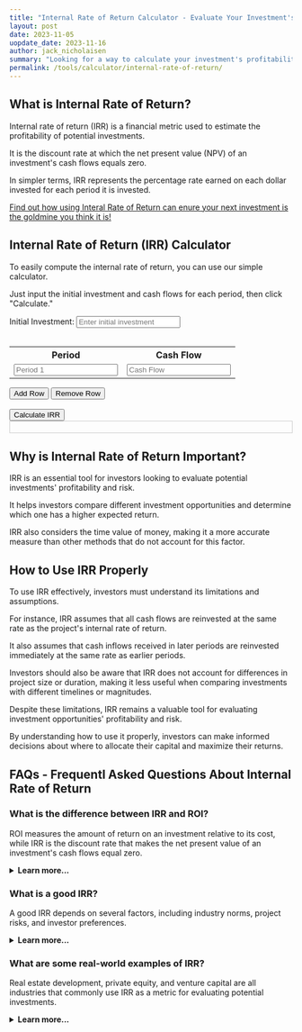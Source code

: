 ```yaml
---
title: "Internal Rate of Return Calculator - Evaluate Your Investment's Profitability"
layout: post
date: 2023-11-05
uopdate_date: 2023-11-16
author: jack_nicholaisen
summary: "Looking for a way to calculate your investment's profitability? Our Internal Rate of Return Calculator is just what you need!" 
permalink: /tools/calculator/internal-rate-of-return/
---
```


## What is Internal Rate of Return?

Internal rate of return (IRR) is a financial metric used to estimate the profitability of potential investments.

It is the discount rate at which the net present value (NPV) of an investment's cash flows equals zero. 

In simpler terms, IRR represents the percentage rate earned on each dollar invested for each period it is invested.

<a href="/time-value-of-money/internal-rate-of-return/" target="_blank">Find out how using Interal Rate of Return can enure your next investment is the goldmine you think it is!</a>

## Internal Rate of Return (IRR) Calculator

To easily compute the internal rate of return, you can use our simple calculator. 

Just input the initial investment and cash flows for each period, then click "Calculate."

<style>
    #results {
      text-align: center;
      border: 1px solid #ccc;
      padding: 10px;
    }
</style>
<body>
    <label for="initialInvestment">Initial Investment:</label>
    <input type="number" id="initialInvestment" placeholder="Enter initial investment"><br><br>
    <table id="cashFlowTable">
      <tr>
        <th>Period</th>
        <th>Cash Flow</th>
      </tr>
      <tr>
        <td><input type="number" class="period" placeholder="Period 1"></td>
        <td><input type="number" class="cashFlow" placeholder="Cash Flow"></td>
      </tr>
    </table>
    <button onclick="addRow()">Add Row</button>
    <button onclick="removeRow()">Remove Row</button><br><br>
    <button onclick="calculateIRR()">Calculate IRR</button>

  <div id="results"></div>

<script>
    function addRow() {
      const table = document.getElementById('cashFlowTable');
      const rowCount = table.rows.length;
      const row = table.insertRow(rowCount);
      const periodCell = row.insertCell(0);
      const cashFlowCell = row.insertCell(1);

      periodCell.innerHTML = `<input type="number" class="period" placeholder="Period ${rowCount}">`;
      cashFlowCell.innerHTML = '<input type="number" class="cashFlow" placeholder="Cash Flow">';
    }

    function removeRow() {
      const table = document.getElementById('cashFlowTable');
      const rowCount = table.rows.length;
      if (rowCount > 2) {
        table.deleteRow(rowCount - 1);
      }
    }

    function calculateIRR() {
      const initialInvestment = parseFloat(document.getElementById('initialInvestment').value);
      const cashFlows = [];
      const periods = document.getElementsByClassName('period');
      const cashFlowInputs = document.getElementsByClassName('cashFlow');

      for (let i = 0; i < cashFlowInputs.length; i++) {
        const period = parseInt(periods[i].value);
        const cashFlow = parseFloat(cashFlowInputs[i].value);
        cashFlows.push({ period, cashFlow });
      }

      const cashFlowsValues = cashFlows.map(cashFlow => cashFlow.cashFlow);
      cashFlowsValues.unshift(-initialInvestment);

      const irr = Math.round(100 * IRR(cashFlowsValues)) + '%';
      
      const resultsDiv = document.getElementById('results');
      resultsDiv.innerHTML = `<h3>Internal Rate of Return (IRR): ${irr}</h3>`;
    }

    // IRR calculation function using Newton's method
    function IRR(cashFlows) {
      const tolerance = 0.00001;
      const maxIterations = 1000;

      let guess = 0.1;
      let iteration = 0;

      do {
        iteration++;
        const nextValue = NPV(cashFlows, guess);
        const derivative = derivativeNPV(cashFlows, guess);
        guess = guess - (nextValue / derivative);

        if (Math.abs(nextValue) < tolerance) {
          return guess;
        }
      } while (iteration < maxIterations);

      return NaN;
    }

    function NPV(cashFlows, rate) {
      let npv = 0;
      for (let t = 0; t < cashFlows.length; t++) {
        npv += cashFlows[t] / Math.pow((1 + rate), t);
      }
      return npv;
    }

    function derivativeNPV(cashFlows, rate) {
      let derivative = 0;
      for (let t = 1; t < cashFlows.length; t++) {
        derivative += -t * cashFlows[t] / Math.pow((1 + rate), t + 1);
      }
      return derivative;
    }
</script>
</body>

## Why is Internal Rate of Return Important?

IRR is an essential tool for investors looking to evaluate potential investments' profitability and risk. 

It helps investors compare different investment opportunities and determine which one has a higher expected return. 

IRR also considers the time value of money, making it a more accurate measure than other methods that do not account for this factor.

## How to Use IRR Properly

To use IRR effectively, investors must understand its limitations and assumptions. 

For instance, IRR assumes that all cash flows are reinvested at the same rate as the project's internal rate of return. 

It also assumes that cash inflows received in later periods are reinvested immediately at the same rate as earlier periods.

Investors should also be aware that IRR does not account for differences in project size or duration, making it less useful when comparing investments with different timelines or magnitudes.

Despite these limitations, IRR remains a valuable tool for evaluating investment opportunities' profitability and risk. 

By understanding how to use it properly, investors can make informed decisions about where to allocate their capital and maximize their returns.

## FAQs - Frequentl Asked Questions About Internal Rate of Return

<h3>What is the difference between IRR and ROI?</h3>
<p>ROI measures the amount of return on an investment relative to its cost, while IRR is the discount rate that makes the net present value of an investment's cash flows equal zero.</p>
<details>
<summary><b>Learn more...</b></summary>
<br>
<p>Return on investment (ROI) and internal rate of return (IRR) are both metrics used to evaluate the profitability of potential investments.</p>
<p>However, they differ in several key ways. ROI measures the amount of return on an investment relative to its cost, expressed as a percentage.</p>
<p>It does not consider the time value of money or take into account the duration of an investment.</p>
<p>On the other hand, IRR is a more comprehensive metric that accounts for both the magnitude and timing of an investment's cash flows.</p>
<p>It calculates the discount rate at which all future cash inflows from an investment are equal to its initial cost.</p>
<p>While ROI is a useful metric for assessing short-term profitability, IRR provides a more accurate measure of long-term value creation.</p>
</details>

<h3>What is a good IRR?</h3>
<p>A good IRR depends on several factors, including industry norms, project risks, and investor preferences.</p>
<details>
<summary><b>Learn more...</b></summary>
<br>
<p>There is no one-size-fits-all answer to what constitutes a "good" internal rate of return (IRR).</p>
<p>The ideal IRR varies depending on industry norms, project risks, and investor preferences.</p>
<p>For instance, some industries may have higher average IRRs than others due to factors like technological innovation or market volatility.</p>
<p>Additionally, projects with higher risks may require higher IRRs to justify the investment.</p>
<p>Finally, investors' preferences and risk tolerance also play a role in determining what constitutes a good IRR.</p> 
<p>While some may be comfortable with lower returns in exchange for greater certainty, others may prioritize maximizing returns even if it means taking on more risk.</p>
</details>

<h3>What are some real-world examples of IRR?</h3>
<p>Real estate development, private equity, and venture capital are all industries that commonly use IRR as a metric for evaluating potential investments.</p>
<details>
<summary><b>Learn more...</b></summary>
<br>
<p>Internal rate of return (IRR) is a widely used metric in many industries, including real estate development, private equity, and venture capital.</p>
<p>In real estate development, developers use IRR to evaluate the profitability of potential projects by comparing the expected returns to the project's costs.</p>
<p>Private equity firms use IRR to assess the attractiveness of potential investments in companies by estimating future cash flows and discounting them back to their present value.</p>
<p>Similarly, venture capitalists use IRR to evaluate early-stage companies' potential by assessing their growth prospects and estimating future cash flows.</p>
</details>

